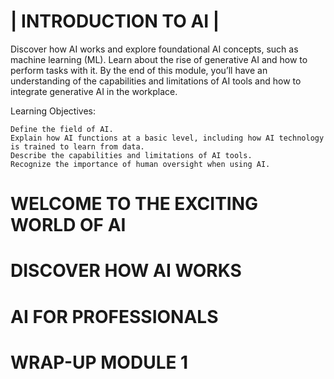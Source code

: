 # | INTRODUCTION TO AI |

Discover how AI works and explore foundational AI concepts, such as machine learning (ML). Learn about the rise of generative AI and how to perform tasks with it. By the end of this module, you’ll have an understanding of the capabilities and limitations of AI tools and how to integrate generative AI in the workplace.

Learning Objectives:

    Define the field of AI.
    Explain how AI functions at a basic level, including how AI technology is trained to learn from data.
    Describe the capabilities and limitations of AI tools.
    Recognize the importance of human oversight when using AI.


# WELCOME TO THE EXCITING WORLD OF AI

##




##




##




##




##




##





# DISCOVER HOW AI WORKS

##




##




##




##




##




##





# AI FOR PROFESSIONALS

## 




## 





# WRAP-UP MODULE 1


